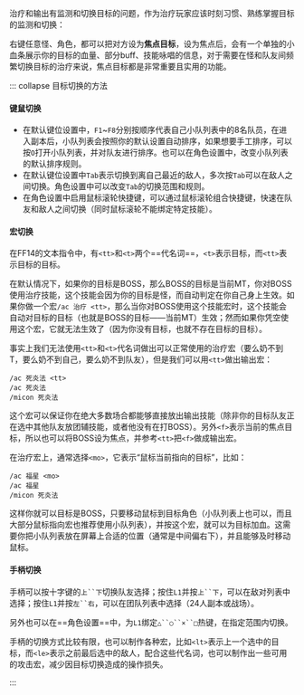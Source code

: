 治疗和输出有监测和切换目标的问题，作为治疗玩家应该时刻习惯、熟练掌握目标的监测和切换：

右键任意怪、角色，都可以把对方设为**焦点目标**，设为焦点后，会有一个单独的小血条展示你的目标的血量、部分buff、技能咏唱的信息，对于需要在怪和队友间频繁切换目标的治疗来说，焦点目标都是非常重要且实用的功能。

::: collapse 目标切换的方法

#### 键鼠切换

* 在默认键位设置中，`F1`~`F8`分别按顺序代表自己小队列表中的8名队员，在进入副本后，小队列表会按照你的默认设置自动排序，如果想要手工排序，可以按`O`打开小队列表，并对队友进行排序。也可以在角色设置中，改变小队列表的默认排序规则。
* 在默认键位设置中`Tab`表示切换到离自己最近的敌人，多次按`Tab`可以在敌人之间切换。角色设置中可以改变`Tab`的切换范围和规则。
* 在角色设置中启用鼠标滚轮快捷键，可以通过鼠标滚轮组合快捷键，快速在队友和敌人之间切换（同时鼠标滚轮不能绑定特定技能）。

#### 宏切换

在FF14的文本指令中，有`<tt>`和`<t>`两个==代名词==，`<t>`表示目标，而`<tt>`表示目标的目标。

在默认情况下，如果你的目标是BOSS，那么BOSS的目标是当前MT，你对BOSS使用治疗技能，这个技能会因为你的目标是怪，而自动判定在你自己身上生效。如果你做一个宏`/ac 治疗 <tt>`，那么当你对BOSS使用这个技能宏时，这个技能会自动对目标的目标（也就是BOSS的目标——当前MT）生效；然而如果你凭空使用这个宏，它就无法生效了（因为你没有目标，也就不存在目标的目标）。

事实上我们无法使用`<tt>`和`<t>`代名词做出可以正常使用的治疗宏（要么奶不到T，要么奶不到自己，要么奶不到队友），但是我们可以用`<tt>`做出输出宏：

```
/ac 死炎法 <tt>
/ac 死炎法
/micon 死炎法
```

这个宏可以保证你在绝大多数场合都能够直接放出输出技能（除非你的目标队友正在选中其他队友放团辅技能，或者他没有在打BOSS）。另外`<f>`表示当前的焦点目标，所以也可以将BOSS设为焦点，并参考`<tt>`把`<f>`做成输出宏。

在治疗宏上，通常选择`<mo>`，它表示“鼠标当前指向的目标”，比如：

```
/ac 福星 <mo>
/ac 福星
/micon 死炎法
```

这样你就可以目标是BOSS，只要移动鼠标到目标角色（小队列表上也可以，而且大部分鼠标指向宏也推荐使用小队列表），并按这个宏，就可以为目标加血。这需要你把小队列表放在屏幕上合适的位置（通常是中间偏右下），并且能够及时移动鼠标。

#### 手柄切换

手柄可以按十字键的`上``下`切换队友选择；按住`L1`并按`上``下`，可以在敌对列表中选择；按住`L1`并按`左``右`，可以在团队列表中选择（24人副本或战场）。

另外也可以在==角色设置==中，为`L1`绑定`△``○``×``□`热键，在指定范围内切换。

手柄的切换方式比较有限，也可以制作各种宏，比如`<lt>`表示上一个选中的目标，而`<le>`表示之前最后选中的敌人，配合这些代名词，也可以制作出一些可用的攻击宏，减少因目标切换造成的操作损失。

:::